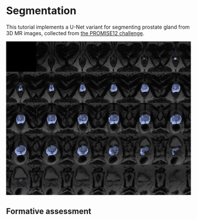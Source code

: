 # Segmentation

This tutorial implements a U-Net variant for segmenting prostate gland from 3D MR images, collected from [the PROMISE12 challenge](https://promise12.grand-challenge.org/).  

<img src="../../docs/media/segmentation.jpg" alt="alt text"/>


## Formative assessment
